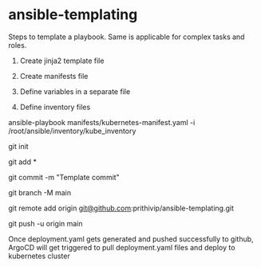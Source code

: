 # ansible-templating

Steps to template a playbook. Same is applicable for complex tasks and roles.

1) Create jinja2 template file

2) Create manifests file

3) Define variables in a separate file

4) Define inventory files

ansible-playbook manifests/kubernetes-manifest.yaml -i /root/ansible/inventory/kube_inventory

git init

git add *

git commit -m "Template commit"

git branch -M main

git remote add origin git@github.com:prithivip/ansible-templating.git

git push -u origin main

Once deployment.yaml gets generated and pushed successfully to github, ArgoCD will get triggered to pull deployment.yaml files and deploy to kubernetes cluster

